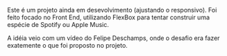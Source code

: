 

Este é um projeto ainda em desevolvimento (ajustando o responsivo). Foi feito focado no Front End, utilizando FlexBox para tentar construir uma espécie de Spotify ou Apple Music. 

A idéia veio com um vídeo do Felipe Deschamps, onde o desafio era fazer exatemente o que foi proposto no projeto.
